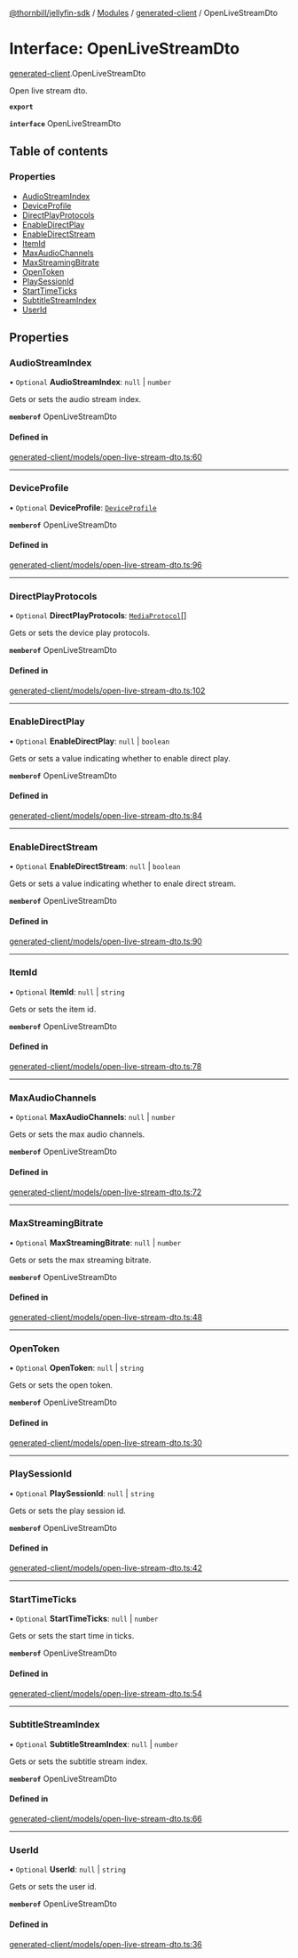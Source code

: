 [@thornbill/jellyfin-sdk](../README.md) / [Modules](../modules.md) / [generated-client](../modules/generated_client.md) / OpenLiveStreamDto

# Interface: OpenLiveStreamDto

[generated-client](../modules/generated_client.md).OpenLiveStreamDto

Open live stream dto.

**`export`**

**`interface`** OpenLiveStreamDto

## Table of contents

### Properties

- [AudioStreamIndex](generated_client.OpenLiveStreamDto.md#audiostreamindex)
- [DeviceProfile](generated_client.OpenLiveStreamDto.md#deviceprofile)
- [DirectPlayProtocols](generated_client.OpenLiveStreamDto.md#directplayprotocols)
- [EnableDirectPlay](generated_client.OpenLiveStreamDto.md#enabledirectplay)
- [EnableDirectStream](generated_client.OpenLiveStreamDto.md#enabledirectstream)
- [ItemId](generated_client.OpenLiveStreamDto.md#itemid)
- [MaxAudioChannels](generated_client.OpenLiveStreamDto.md#maxaudiochannels)
- [MaxStreamingBitrate](generated_client.OpenLiveStreamDto.md#maxstreamingbitrate)
- [OpenToken](generated_client.OpenLiveStreamDto.md#opentoken)
- [PlaySessionId](generated_client.OpenLiveStreamDto.md#playsessionid)
- [StartTimeTicks](generated_client.OpenLiveStreamDto.md#starttimeticks)
- [SubtitleStreamIndex](generated_client.OpenLiveStreamDto.md#subtitlestreamindex)
- [UserId](generated_client.OpenLiveStreamDto.md#userid)

## Properties

### AudioStreamIndex

• `Optional` **AudioStreamIndex**: ``null`` \| `number`

Gets or sets the audio stream index.

**`memberof`** OpenLiveStreamDto

#### Defined in

[generated-client/models/open-live-stream-dto.ts:60](https://github.com/jellyfin/jellyfin-sdk-typescript/blob/7402732/src/generated-client/models/open-live-stream-dto.ts#L60)

___

### DeviceProfile

• `Optional` **DeviceProfile**: [`DeviceProfile`](generated_client.DeviceProfile.md)

**`memberof`** OpenLiveStreamDto

#### Defined in

[generated-client/models/open-live-stream-dto.ts:96](https://github.com/jellyfin/jellyfin-sdk-typescript/blob/7402732/src/generated-client/models/open-live-stream-dto.ts#L96)

___

### DirectPlayProtocols

• `Optional` **DirectPlayProtocols**: [`MediaProtocol`](../enums/generated_client.MediaProtocol.md)[]

Gets or sets the device play protocols.

**`memberof`** OpenLiveStreamDto

#### Defined in

[generated-client/models/open-live-stream-dto.ts:102](https://github.com/jellyfin/jellyfin-sdk-typescript/blob/7402732/src/generated-client/models/open-live-stream-dto.ts#L102)

___

### EnableDirectPlay

• `Optional` **EnableDirectPlay**: ``null`` \| `boolean`

Gets or sets a value indicating whether to enable direct play.

**`memberof`** OpenLiveStreamDto

#### Defined in

[generated-client/models/open-live-stream-dto.ts:84](https://github.com/jellyfin/jellyfin-sdk-typescript/blob/7402732/src/generated-client/models/open-live-stream-dto.ts#L84)

___

### EnableDirectStream

• `Optional` **EnableDirectStream**: ``null`` \| `boolean`

Gets or sets a value indicating whether to enale direct stream.

**`memberof`** OpenLiveStreamDto

#### Defined in

[generated-client/models/open-live-stream-dto.ts:90](https://github.com/jellyfin/jellyfin-sdk-typescript/blob/7402732/src/generated-client/models/open-live-stream-dto.ts#L90)

___

### ItemId

• `Optional` **ItemId**: ``null`` \| `string`

Gets or sets the item id.

**`memberof`** OpenLiveStreamDto

#### Defined in

[generated-client/models/open-live-stream-dto.ts:78](https://github.com/jellyfin/jellyfin-sdk-typescript/blob/7402732/src/generated-client/models/open-live-stream-dto.ts#L78)

___

### MaxAudioChannels

• `Optional` **MaxAudioChannels**: ``null`` \| `number`

Gets or sets the max audio channels.

**`memberof`** OpenLiveStreamDto

#### Defined in

[generated-client/models/open-live-stream-dto.ts:72](https://github.com/jellyfin/jellyfin-sdk-typescript/blob/7402732/src/generated-client/models/open-live-stream-dto.ts#L72)

___

### MaxStreamingBitrate

• `Optional` **MaxStreamingBitrate**: ``null`` \| `number`

Gets or sets the max streaming bitrate.

**`memberof`** OpenLiveStreamDto

#### Defined in

[generated-client/models/open-live-stream-dto.ts:48](https://github.com/jellyfin/jellyfin-sdk-typescript/blob/7402732/src/generated-client/models/open-live-stream-dto.ts#L48)

___

### OpenToken

• `Optional` **OpenToken**: ``null`` \| `string`

Gets or sets the open token.

**`memberof`** OpenLiveStreamDto

#### Defined in

[generated-client/models/open-live-stream-dto.ts:30](https://github.com/jellyfin/jellyfin-sdk-typescript/blob/7402732/src/generated-client/models/open-live-stream-dto.ts#L30)

___

### PlaySessionId

• `Optional` **PlaySessionId**: ``null`` \| `string`

Gets or sets the play session id.

**`memberof`** OpenLiveStreamDto

#### Defined in

[generated-client/models/open-live-stream-dto.ts:42](https://github.com/jellyfin/jellyfin-sdk-typescript/blob/7402732/src/generated-client/models/open-live-stream-dto.ts#L42)

___

### StartTimeTicks

• `Optional` **StartTimeTicks**: ``null`` \| `number`

Gets or sets the start time in ticks.

**`memberof`** OpenLiveStreamDto

#### Defined in

[generated-client/models/open-live-stream-dto.ts:54](https://github.com/jellyfin/jellyfin-sdk-typescript/blob/7402732/src/generated-client/models/open-live-stream-dto.ts#L54)

___

### SubtitleStreamIndex

• `Optional` **SubtitleStreamIndex**: ``null`` \| `number`

Gets or sets the subtitle stream index.

**`memberof`** OpenLiveStreamDto

#### Defined in

[generated-client/models/open-live-stream-dto.ts:66](https://github.com/jellyfin/jellyfin-sdk-typescript/blob/7402732/src/generated-client/models/open-live-stream-dto.ts#L66)

___

### UserId

• `Optional` **UserId**: ``null`` \| `string`

Gets or sets the user id.

**`memberof`** OpenLiveStreamDto

#### Defined in

[generated-client/models/open-live-stream-dto.ts:36](https://github.com/jellyfin/jellyfin-sdk-typescript/blob/7402732/src/generated-client/models/open-live-stream-dto.ts#L36)
